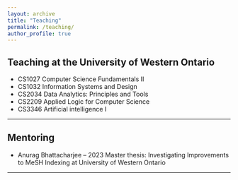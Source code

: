 ```yaml
---
layout: archive
title: "Teaching"
permalink: /teaching/
author_profile: true
---
```


## Teaching at the University of Western Ontario
* CS1027 Computer Science Fundamentals II
* CS1032 Information Systems and Design 
* CS2034 Data Analytics: Principles and Tools 
* CS2209 Applied Logic for Computer Science 
* CS3346 Artificial intelligence I

---

## Mentoring
* Anurag Bhattacharjee – 2023 Master thesis: Investigating Improvements to MeSH Indexing at University of Western Ontario 

---
